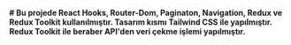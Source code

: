 <b># Bu projede React Hooks, Router-Dom, Paginaton, Navigation, Redux ve Redux Toolkit kullanılmıştır. Tasarım kısmı Tailwind CSS ile yapılmıştır. Redux Toolkit ile beraber API'den veri çekme işlemi yapılmıştır.</b>

 
 

